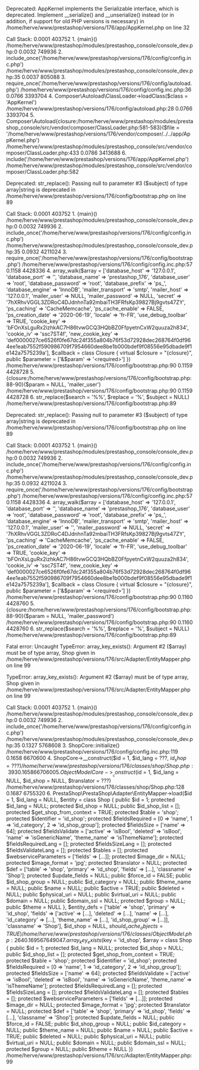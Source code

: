 
Deprecated: AppKernel implements the Serializable interface, which is deprecated. Implement __serialize() and __unserialize() instead (or in addition, if support for old PHP versions is necessary) in /home/herve/www/prestashop/versions/176/app/AppKernel.php on line 32

Call Stack:
    0.0001     403752   1. {main}() /home/herve/www/prestashop/modules/prestashop_console/console_dev.php:0
    0.0032     749936   2. include_once('/home/herve/www/prestashop/versions/176/config/config.inc.php') /home/herve/www/prestashop/modules/prestashop_console/console_dev.php:35
    0.0037     805088   3. require_once('/home/herve/www/prestashop/versions/176/config/autoload.php') /home/herve/www/prestashop/versions/176/config/config.inc.php:36
    0.0766    3393704   4. Composer\Autoload\ClassLoader->loadClass($class = 'AppKernel') /home/herve/www/prestashop/versions/176/config/autoload.php:28
    0.0766    3393704   5. Composer\Autoload\{closure:/home/herve/www/prestashop/modules/prestashop_console/src/vendor/composer/ClassLoader.php:581-583}($file = '/home/herve/www/prestashop/versions/176/vendor/composer/../../app/AppKernel.php') /home/herve/www/prestashop/modules/prestashop_console/src/vendor/composer/ClassLoader.php:433
    0.0786    3413688   6. include('/home/herve/www/prestashop/versions/176/app/AppKernel.php') /home/herve/www/prestashop/modules/prestashop_console/src/vendor/composer/ClassLoader.php:582


Deprecated: str_replace(): Passing null to parameter #3 ($subject) of type array|string is deprecated in /home/herve/www/prestashop/versions/176/config/bootstrap.php on line 89

Call Stack:
    0.0001     403752   1. {main}() /home/herve/www/prestashop/modules/prestashop_console/console_dev.php:0
    0.0032     749936   2. include_once('/home/herve/www/prestashop/versions/176/config/config.inc.php') /home/herve/www/prestashop/modules/prestashop_console/console_dev.php:35
    0.0932    4211024   3. require_once('/home/herve/www/prestashop/versions/176/config/bootstrap.php') /home/herve/www/prestashop/versions/176/config/config.inc.php:57
    0.1158    4428336   4. array_walk($array = ['database_host' => '127.0.0.1', 'database_port' => '', 'database_name' => 'prestashop_176', 'database_user' => 'root', 'database_password' => 'root', 'database_prefix' => 'ps_', 'database_engine' => 'InnoDB', 'mailer_transport' => 'smtp', 'mailer_host' => '127.0.0.1', 'mailer_user' => NULL, 'mailer_password' => NULL, 'secret' => '7hXRhvVGGL3ZDRoC4DJdnhnTa92mbaiTH3FRfsKp39827Bj9gvts47ZY', 'ps_caching' => 'CacheMemcache', 'ps_cache_enable' => FALSE, 'ps_creation_date' => '2020-06-19', 'locale' => 'fr-FR', 'use_debug_toolbar' => TRUE, 'cookie_key' => 'bFOnXsLguRx2izhkAC7H86tvwGCQ3HQbBZ0FfpyetnCxW2quuza2h834', 'cookie_iv' => 'ssc7ST4f', 'new_cookie_key' => 'def0000027ce6526f0fe67dc24f355a804b76f53d72928dec268764f0df964ee1eab7552f590986709f7954660dee8be1b000bdef9f08556e95dbade9f1e142a7575239a'], $callback = class Closure { virtual $closure = "{closure}", public $parameter = ['&$param' => '<required>'] }) /home/herve/www/prestashop/versions/176/config/bootstrap.php:90
    0.1159    4428728   5. {closure:/home/herve/www/prestashop/versions/176/config/bootstrap.php:88-90}($param = NULL, 'mailer_user') /home/herve/www/prestashop/versions/176/config/bootstrap.php:90
    0.1159    4428728   6. str_replace($search = '%%', $replace = '%', $subject = NULL) /home/herve/www/prestashop/versions/176/config/bootstrap.php:89


Deprecated: str_replace(): Passing null to parameter #3 ($subject) of type array|string is deprecated in /home/herve/www/prestashop/versions/176/config/bootstrap.php on line 89

Call Stack:
    0.0001     403752   1. {main}() /home/herve/www/prestashop/modules/prestashop_console/console_dev.php:0
    0.0032     749936   2. include_once('/home/herve/www/prestashop/versions/176/config/config.inc.php') /home/herve/www/prestashop/modules/prestashop_console/console_dev.php:35
    0.0932    4211024   3. require_once('/home/herve/www/prestashop/versions/176/config/bootstrap.php') /home/herve/www/prestashop/versions/176/config/config.inc.php:57
    0.1158    4428336   4. array_walk($array = ['database_host' => '127.0.0.1', 'database_port' => '', 'database_name' => 'prestashop_176', 'database_user' => 'root', 'database_password' => 'root', 'database_prefix' => 'ps_', 'database_engine' => 'InnoDB', 'mailer_transport' => 'smtp', 'mailer_host' => '127.0.0.1', 'mailer_user' => '', 'mailer_password' => NULL, 'secret' => '7hXRhvVGGL3ZDRoC4DJdnhnTa92mbaiTH3FRfsKp39827Bj9gvts47ZY', 'ps_caching' => 'CacheMemcache', 'ps_cache_enable' => FALSE, 'ps_creation_date' => '2020-06-19', 'locale' => 'fr-FR', 'use_debug_toolbar' => TRUE, 'cookie_key' => 'bFOnXsLguRx2izhkAC7H86tvwGCQ3HQbBZ0FfpyetnCxW2quuza2h834', 'cookie_iv' => 'ssc7ST4f', 'new_cookie_key' => 'def0000027ce6526f0fe67dc24f355a804b76f53d72928dec268764f0df964ee1eab7552f590986709f7954660dee8be1b000bdef9f08556e95dbade9f1e142a7575239a'], $callback = class Closure { virtual $closure = "{closure}", public $parameter = ['&$param' => '<required>'] }) /home/herve/www/prestashop/versions/176/config/bootstrap.php:90
    0.1160    4428760   5. {closure:/home/herve/www/prestashop/versions/176/config/bootstrap.php:88-90}($param = NULL, 'mailer_password') /home/herve/www/prestashop/versions/176/config/bootstrap.php:90
    0.1160    4428760   6. str_replace($search = '%%', $replace = '%', $subject = NULL) /home/herve/www/prestashop/versions/176/config/bootstrap.php:89


Fatal error: Uncaught TypeError: array_key_exists(): Argument #2 ($array) must be of type array, Shop given in /home/herve/www/prestashop/versions/176/src/Adapter/EntityMapper.php on line 99

TypeError: array_key_exists(): Argument #2 ($array) must be of type array, Shop given in /home/herve/www/prestashop/versions/176/src/Adapter/EntityMapper.php on line 99

Call Stack:
    0.0001     403752   1. {main}() /home/herve/www/prestashop/modules/prestashop_console/console_dev.php:0
    0.0032     749936   2. include_once('/home/herve/www/prestashop/versions/176/config/config.inc.php') /home/herve/www/prestashop/modules/prestashop_console/console_dev.php:35
    0.1327    5768608   3. ShopCore::initialize() /home/herve/www/prestashop/versions/176/config/config.inc.php:119
    0.1658    6670600   4. ShopCore->__construct($id = 1, $id_lang = ???, $id_shop = ???) /home/herve/www/prestashop/versions/176/classes/shop/Shop.php:393
    0.1658    6670600   5. ObjectModelCore->__construct($id = 1, $id_lang = NULL, $id_shop = NULL, $translator = ???) /home/herve/www/prestashop/versions/176/classes/shop/Shop.php:128
    0.1687    6755320   6. PrestaShop\PrestaShop\Adapter\EntityMapper->load($id = 1, $id_lang = NULL, $entity = class Shop { public $id = 1; protected $id_lang = NULL; protected $id_shop = NULL; public $id_shop_list = []; protected $get_shop_from_context = TRUE; protected $table = 'shop'; protected $identifier = 'id_shop'; protected $fieldsRequired = [0 => 'name', 1 => 'id_category', 2 => 'id_shop_group']; protected $fieldsSize = ['name' => 64]; protected $fieldsValidate = ['active' => 'isBool', 'deleted' => 'isBool', 'name' => 'isGenericName', 'theme_name' => 'isThemeName']; protected $fieldsRequiredLang = []; protected $fieldsSizeLang = []; protected $fieldsValidateLang = []; protected $tables = []; protected $webserviceParameters = ['fields' => [...]]; protected $image_dir = NULL; protected $image_format = 'jpg'; protected $translator = NULL; protected $def = ['table' => 'shop', 'primary' => 'id_shop', 'fields' => [...], 'classname' => 'Shop']; protected $update_fields = NULL; public $force_id = FALSE; public $id_shop_group = NULL; public $id_category = NULL; public $theme_name = NULL; public $name = NULL; public $active = TRUE; public $deleted = NULL; public $physical_uri = NULL; public $virtual_uri = NULL; public $domain = NULL; public $domain_ssl = NULL; protected $group = NULL; public $theme = NULL }, $entity_defs = ['table' => 'shop', 'primary' => 'id_shop', 'fields' => ['active' => [...], 'deleted' => [...], 'name' => [...], 'id_category' => [...], 'theme_name' => [...], 'id_shop_group' => [...]], 'classname' => 'Shop'], $id_shop = NULL, $should_cache_objects = TRUE) /home/herve/www/prestashop/versions/176/classes/ObjectModel.php:264
    0.1695    6764904   7. array_key_exists($key = 'id_shop', $array = class Shop { public $id = 1; protected $id_lang = NULL; protected $id_shop = NULL; public $id_shop_list = []; protected $get_shop_from_context = TRUE; protected $table = 'shop'; protected $identifier = 'id_shop'; protected $fieldsRequired = [0 => 'name', 1 => 'id_category', 2 => 'id_shop_group']; protected $fieldsSize = ['name' => 64]; protected $fieldsValidate = ['active' => 'isBool', 'deleted' => 'isBool', 'name' => 'isGenericName', 'theme_name' => 'isThemeName']; protected $fieldsRequiredLang = []; protected $fieldsSizeLang = []; protected $fieldsValidateLang = []; protected $tables = []; protected $webserviceParameters = ['fields' => [...]]; protected $image_dir = NULL; protected $image_format = 'jpg'; protected $translator = NULL; protected $def = ['table' => 'shop', 'primary' => 'id_shop', 'fields' => [...], 'classname' => 'Shop']; protected $update_fields = NULL; public $force_id = FALSE; public $id_shop_group = NULL; public $id_category = NULL; public $theme_name = NULL; public $name = NULL; public $active = TRUE; public $deleted = NULL; public $physical_uri = NULL; public $virtual_uri = NULL; public $domain = NULL; public $domain_ssl = NULL; protected $group = NULL; public $theme = NULL }) /home/herve/www/prestashop/versions/176/src/Adapter/EntityMapper.php:99


